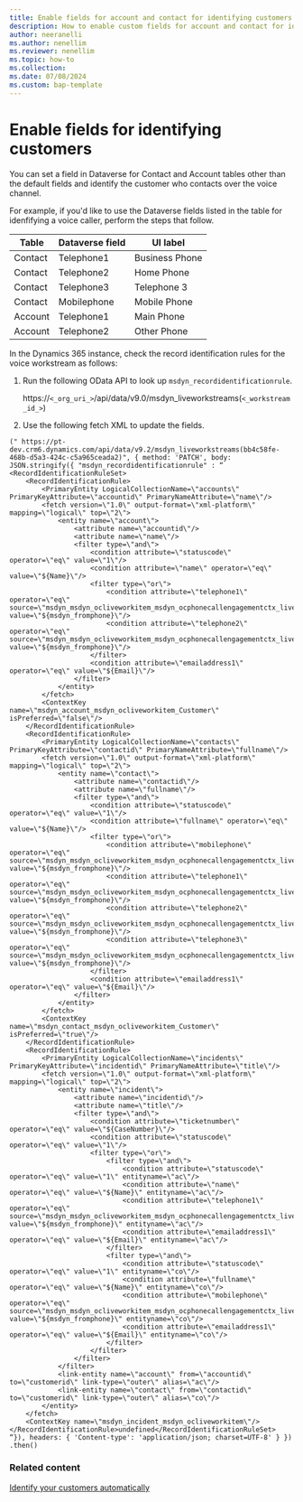 ```yaml
---
title: Enable fields for account and contact for identifying customers
description: How to enable custom fields for account and contact for identifying customers.
author: neeranelli
ms.author: nenellim
ms.reviewer: nenellim
ms.topic: how-to
ms.collection:
ms.date: 07/08/2024
ms.custom: bap-template 
---
```


# Enable fields for identifying customers

You can set a field in Dataverse for Contact and Account tables other than the default fields and identify the customer who contacts over the voice channel.

For example, if you'd like to use the Dataverse fields listed in the table for idenfifying a voice caller, perform the steps that follow.

| Table | Dataverse field | UI label|
|-----|-----|-----|
|Contact| Telephone1| Business Phone|
|Contact|Telephone2|Home Phone|
|Contact|Telephone3| Telephone 3|
|Contact|Mobilephone| Mobile Phone|
|Account|Telephone1|Main Phone|
|Account|Telephone2|Other Phone|

In the Dynamics 365 instance, check the record identification rules for the voice workstream as follows:

1. Run the following OData API to look up `msdyn_recordidentificationrule`.

   https://`<_org_uri_>`/api/data/v9.0/msdyn_liveworkstreams(`<_workstream_id_>`)

1. Use the following fetch XML to update the fields.

```
(" https://pt-dev.crm6.dynamics.com/api/data/v9.2/msdyn_liveworkstreams(bb4c58fe-468b-d5a3-424c-c5a965ceada2)", { method: 'PATCH', body: JSON.stringify({ "msdyn_recordidentificationrule" : “
<RecordIdentificationRuleSet>
	<RecordIdentificationRule>
		<PrimaryEntity LogicalCollectionName=\"accounts\" PrimaryKeyAttribute=\"accountid\" PrimaryNameAttribute=\"name\"/>
		<fetch version=\"1.0\" output-format=\"xml-platform\" mapping=\"logical\" top=\"2\">
			<entity name=\"account\">
				<attribute name=\"accountid\"/>
				<attribute name=\"name\"/>
				<filter type=\"and\">
					<condition attribute=\"statuscode\" operator=\"eq\" value=\"1\"/>
					<condition attribute=\"name\" operator=\"eq\" value=\"${Name}\"/>
					<filter type=\"or\">
						<condition attribute=\"telephone1\" operator=\"eq\" source=\"msdyn_msdyn_ocliveworkitem_msdyn_ocphonecallengagementctx_liveworkitemid\" value=\"${msdyn_fromphone}\"/>
						<condition attribute=\"telephone2\" operator=\"eq\" source=\"msdyn_msdyn_ocliveworkitem_msdyn_ocphonecallengagementctx_liveworkitemid\" value=\"${msdyn_fromphone}\"/>
					</filter>
					<condition attribute=\"emailaddress1\" operator=\"eq\" value=\"${Email}\"/>
				</filter>
			</entity>
		</fetch>
		<ContextKey name=\"msdyn_account_msdyn_ocliveworkitem_Customer\" isPreferred=\"false\"/>
	</RecordIdentificationRule>
	<RecordIdentificationRule>
		<PrimaryEntity LogicalCollectionName=\"contacts\" PrimaryKeyAttribute=\"contactid\" PrimaryNameAttribute=\"fullname\"/>
		<fetch version=\"1.0\" output-format=\"xml-platform\" mapping=\"logical\" top=\"2\">
			<entity name=\"contact\">
				<attribute name=\"contactid\"/>
				<attribute name=\"fullname\"/>
				<filter type=\"and\">
					<condition attribute=\"statuscode\" operator=\"eq\" value=\"1\"/>
					<condition attribute=\"fullname\" operator=\"eq\" value=\"${Name}\"/>
					<filter type=\"or\">
						<condition attribute=\"mobilephone\" operator=\"eq\" source=\"msdyn_msdyn_ocliveworkitem_msdyn_ocphonecallengagementctx_liveworkitemid\" value=\"${msdyn_fromphone}\"/>
						<condition attribute=\"telephone1\" operator=\"eq\" source=\"msdyn_msdyn_ocliveworkitem_msdyn_ocphonecallengagementctx_liveworkitemid\" value=\"${msdyn_fromphone}\"/>
						<condition attribute=\"telephone2\" operator=\"eq\" source=\"msdyn_msdyn_ocliveworkitem_msdyn_ocphonecallengagementctx_liveworkitemid\" value=\"${msdyn_fromphone}\"/>
						<condition attribute=\"telephone3\" operator=\"eq\" source=\"msdyn_msdyn_ocliveworkitem_msdyn_ocphonecallengagementctx_liveworkitemid\" value=\"${msdyn_fromphone}\"/>
					</filter>
					<condition attribute=\"emailaddress1\" operator=\"eq\" value=\"${Email}\"/>
				</filter>
			</entity>
		</fetch>
		<ContextKey name=\"msdyn_contact_msdyn_ocliveworkitem_Customer\" isPreferred=\"true\"/>
	</RecordIdentificationRule>
	<RecordIdentificationRule>
		<PrimaryEntity LogicalCollectionName=\"incidents\" PrimaryKeyAttribute=\"incidentid\" PrimaryNameAttribute=\"title\"/>
		<fetch version=\"1.0\" output-format=\"xml-platform\" mapping=\"logical\" top=\"2\">
			<entity name=\"incident\">
				<attribute name=\"incidentid\"/>
				<attribute name=\"title\"/>
				<filter type=\"and\">
					<condition attribute=\"ticketnumber\" operator=\"eq\" value=\"${CaseNumber}\"/>
					<condition attribute=\"statuscode\" operator=\"eq\" value=\"1\"/>
					<filter type=\"or\">
						<filter type=\"and\">
							<condition attribute=\"statuscode\" operator=\"eq\" value=\"1\" entityname=\"ac\"/>
							<condition attribute=\"name\" operator=\"eq\" value=\"${Name}\" entityname=\"ac\"/>
							<condition attribute=\"telephone1\" operator=\"eq\" source=\"msdyn_msdyn_ocliveworkitem_msdyn_ocphonecallengagementctx_liveworkitemid\" value=\"${msdyn_fromphone}\" entityname=\"ac\"/>
							<condition attribute=\"emailaddress1\" operator=\"eq\" value=\"${Email}\" entityname=\"ac\"/>
						</filter>
						<filter type=\"and\">
							<condition attribute=\"statuscode\" operator=\"eq\" value=\"1\" entityname=\"co\"/>
							<condition attribute=\"fullname\" operator=\"eq\" value=\"${Name}\" entityname=\"co\"/>
							<condition attribute=\"mobilephone\" operator=\"eq\" source=\"msdyn_msdyn_ocliveworkitem_msdyn_ocphonecallengagementctx_liveworkitemid\" value=\"${msdyn_fromphone}\" entityname=\"co\"/>
							<condition attribute=\"emailaddress1\" operator=\"eq\" value=\"${Email}\" entityname=\"co\"/>
						</filter>
					</filter>
				</filter>
			</filter>
			<link-entity name=\"account\" from=\"accountid\" to=\"customerid\" link-type=\"outer\" alias=\"ac\"/>
			<link-entity name=\"contact\" from=\"contactid\" to=\"customerid\" link-type=\"outer\" alias=\"co\"/>
		</entity>
	</fetch>
	<ContextKey name=\"msdyn_incident_msdyn_ocliveworkitem\"/>
</RecordIdentificationRule>undefined</RecordIdentificationRuleSet> 
“}), headers: { 'Content-type': 'application/json; charset=UTF-8' } }) .then() 
```
### Related content

[Identify your customers automatically](/dynamics365/customer-service/administer/record-identification-rule)